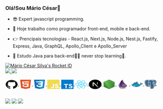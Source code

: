 ### Olá!Sou Mário César👋

- 😎 Expert javascript programming.
- 🔭 Hoje trabalho como programador front-end, mobile e back-end.
- 👉 Prencipais tecnologias - React.js, Next.js, Node.js, Nest.js, Fastify, Express, Java, GraphQL, Apollo_Client e Apollo_Server

- 🌱 Estudo Java para back-end🚀🚀 never stop learning💜.

<a href="https://app.rocketseat.com.br/me/mario-cesar-goncalves-duarte-silva-1580254963">
  <img src="https://app.rocketseat.com.br/api/rocketid/share?slug=mario-cesar-goncalves-duarte-silva-1580254963&type=card" width="280" alt="Mário César Silva's Rocket ID"/>
</a>

<div>
  <a href="https://github.com/mariocesar33">
  <img height="180em" src="https://github-readme-stats.vercel.app/api?username=mariocesar33&show_icons=true&theme=monokai&include_all_commits=true&count_private=true"/>
  <img height="180em" src="https://github-readme-stats.vercel.app/api/top-langs/?username=mariocesar33&layout=compact&langs_count=7&theme=monokai"/>
</div>
  
  

<div style="display: inline_block"><br>
  <img align="center" alt="mariocesar-github" height="30" width="40" src="https://raw.githubusercontent.com/devicons/devicon/master/icons/github/github-original.svg">
  <img align="center" alt="mariocesar-HTML" height="30" width="40" src="https://raw.githubusercontent.com/devicons/devicon/master/icons/html5/html5-original.svg">
  <img align="center" alt="mariocesar-CSS" height="30" width="40" src="https://raw.githubusercontent.com/devicons/devicon/master/icons/css3/css3-original.svg">
  <img align="center" alt="mariocesar-Js" height="30" width="40" src="https://raw.githubusercontent.com/devicons/devicon/master/icons/javascript/javascript-plain.svg">
  <img align="center" alt="mariocesar-Ts" height="30" width="40" src="https://raw.githubusercontent.com/devicons/devicon/master/icons/typescript/typescript-plain.svg">
  <img align="center" alt="mariocesar-React" height="30" width="40" src="https://raw.githubusercontent.com/devicons/devicon/master/icons/react/react-original.svg">
  <img align="center" alt="mariocesar-Nextjs" height="30" width="40" src="https://raw.githubusercontent.com/devicons/devicon/master/icons/nextjs/nextjs-original.svg">
  <img align="center" alt="mariocesar-Nodejs" height="30" width="40" src="https://raw.githubusercontent.com/devicons/devicon/master/icons/nodejs/nodejs-original.svg">
  <img align="center" alt="mariocesar-Nodejs" height="30" width="40" src="https://raw.githubusercontent.com/devicons/devicon/master/icons/elixir/elixir-original.svg">
  <img align="center" alt="mariocesar-Docker" height="30" width="40" src="https://raw.githubusercontent.com/devicons/devicon/master/icons/docker/docker-original.svg">
  <img align="center" alt="mariocesar-PostgreSQL" height="30" width="40" src="https://raw.githubusercontent.com/devicons/devicon/master/icons/postgresql/postgresql-original.svg">
</div>
  
  ##
  
  <a href="https://www.linkedin.com/in/mario-cesar-silva" target="_blank"><img src="https://img.shields.io/badge/-LinkedIn-%230077B5?style=for-the-badge&logo=linkedin&logoColor=white" target="_blank"></a> 
  <a href="https://discord.gg/silva4757" target="_blank"><img src="https://img.shields.io/badge/Discord-7289DA?style=for-the-badge&logo=discord&logoColor=white" target="_blank"></a>
  <a href="https://www.twitch.tv/mariocesarsilva" target="_blank"><img src="https://img.shields.io/badge/Twitch-9146FF?style=for-the-badge&logo=twitch&logoColor=white" target="_blank"></a>
 

  
